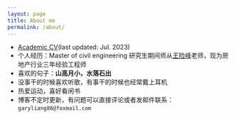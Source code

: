 ```yaml
---
layout: page
title: About me
permalink: /about/
---
```


- [Academic CV](https://drive.google.com/file/d/1E8xXVUnCz9k2n__71b_iN01uktbYFsqD/view?usp=drive_link)(last updated: Jul. 2023)
- 个人经历：Master of civil engineering 研究生期间师从[王险峰](https://facultyce.szu.edu.cn/wangxianfeng/zh_CN/index/5324/list/index.htm)老师，现为房地产行业三年经验工程师
- 喜欢的句子：**山高月小，水落石出**
- 没事干的时候喜欢听歌，有事干的时候也经常戴上耳机
- 热爱运动，喜好看闲书
- 博客不定时更新，有问题可以直接评论或者发邮件联系：
`garyliang86@foxmail.com`
